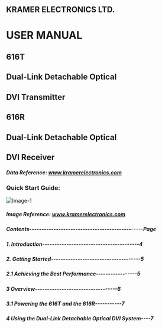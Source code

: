 ## KRAMER ELECTRONICS LTD.
# **USER MANUAL**
## **616T**
## **Dual-Link Detachable Optical** 
## **DVI Transmitter**
## **616R**
## **Dual-Link Detachable Optical**
## **DVI Receiver**
##### Data Reference: www.kramerelectronics.com
### **Quick Start Guide:**
![Image-1](https://github.com/mharunarrashid/Technical-writing/assets/8918364/bb86ac2e-2566-4a84-8365-7d49a5046409)

##### Image Reference: www.kramerelectronics.com

##### Contents-----------------------------------------------Page
##### 1. Introduction----------------------------------------4
##### 2. Getting Started-------------------------------------5
##### 2.1	Achieving the Best Performance-----------------5
##### 3	Overview----------------------------------6
##### 3.1	Powering the 616T and the 616R-----------7
##### 4	Using the Dual-Link Detachable Optical DVI System----7
